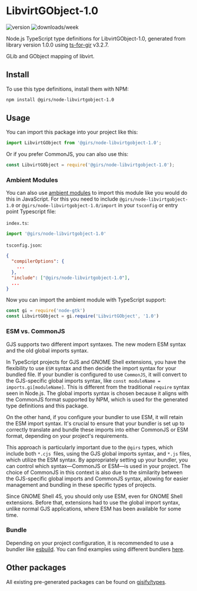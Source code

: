 
# LibvirtGObject-1.0

![version](https://img.shields.io/npm/v/@girs/node-libvirtgobject-1.0)
![downloads/week](https://img.shields.io/npm/dw/@girs/node-libvirtgobject-1.0)


Node.js TypeScript type definitions for LibvirtGObject-1.0, generated from library version 1.0.0 using [ts-for-gir](https://github.com/gjsify/ts-for-gir) v3.2.7.

GLib and GObject mapping of libvirt.

## Install

To use this type definitions, install them with NPM:
```bash
npm install @girs/node-libvirtgobject-1.0
```

## Usage

You can import this package into your project like this:
```ts
import LibvirtGObject from '@girs/node-libvirtgobject-1.0';
```

Or if you prefer CommonJS, you can also use this:
```ts
const LibvirtGObject = require('@girs/node-libvirtgobject-1.0');
```

### Ambient Modules

You can also use [ambient modules](https://github.com/gjsify/ts-for-gir/tree/main/packages/cli#ambient-modules) to import this module like you would do this in JavaScript.
For this you need to include `@girs/node-libvirtgobject-1.0` or `@girs/node-libvirtgobject-1.0/import` in your `tsconfig` or entry point Typescript file:

`index.ts`:
```ts
import '@girs/node-libvirtgobject-1.0'
```

`tsconfig.json`:
```json
{
  "compilerOptions": {
    ...
  },
  "include": ["@girs/node-libvirtgobject-1.0"],
  ...
}
```

Now you can import the ambient module with TypeScript support: 

```ts
const gi = require('node-gtk')
const LibvirtGObject = gi.require('LibvirtGObject', '1.0')
```



### ESM vs. CommonJS

GJS supports two different import syntaxes. The new modern ESM syntax and the old global imports syntax.

In TypeScript projects for GJS and GNOME Shell extensions, you have the flexibility to use `ESM` syntax and then decide the import syntax for your bundled file. If your bundler is configured to use `CommonJS`, it will convert to the GJS-specific global imports syntax, like `const moduleName = imports.gi[moduleName]`. This is different from the traditional `require` syntax seen in Node.js. The global imports syntax is chosen because it aligns with the CommonJS format supported by NPM, which is used for the generated type definitions and this package.

On the other hand, if you configure your bundler to use ESM, it will retain the ESM import syntax. It's crucial to ensure that your bundler is set up to correctly translate and bundle these imports into either CommonJS or ESM format, depending on your project's requirements.

This approach is particularly important due to the `@girs` types, which include both `*.cjs `files, using the GJS global imports syntax, and `*.js` files, which utilize the ESM syntax. By appropriately setting up your bundler, you can control which syntax—CommonJS or ESM—is used in your project. The choice of CommonJS in this context is also due to the similarity between the GJS-specific global imports and CommonJS syntax, allowing for easier management and bundling in these specific types of projects.

Since GNOME Shell 45, you should only use ESM, even for GNOME Shell extensions. Before that, extensions had to use the global import syntax, unlike normal GJS applications, where ESM has been available for some time.

### Bundle

Depending on your project configuration, it is recommended to use a bundler like [esbuild](https://esbuild.github.io/). You can find examples using different bundlers [here](https://github.com/gjsify/ts-for-gir/tree/main/examples).

## Other packages

All existing pre-generated packages can be found on [gjsify/types](https://github.com/gjsify/types).

